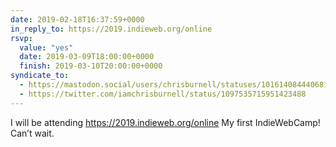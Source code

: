 ```yaml
---
date: 2019-02-18T16:37:59+0000
in_reply_to: https://2019.indieweb.org/online
rsvp:
  value: "yes"
  date: 2019-03-09T18:00:00+0000
  finish: 2019-03-10T20:00:00+0000
syndicate_to:
  - https://mastodon.social/users/chrisburnell/statuses/101614084440681519
  - https://twitter.com/iamchrisburnell/status/1097535715951423488
---
```


I will be attending <a href="https://2019.indieweb.org/online" rel="external">https://2019.indieweb.org/online</a> My first IndieWebCamp! Can’t wait.

